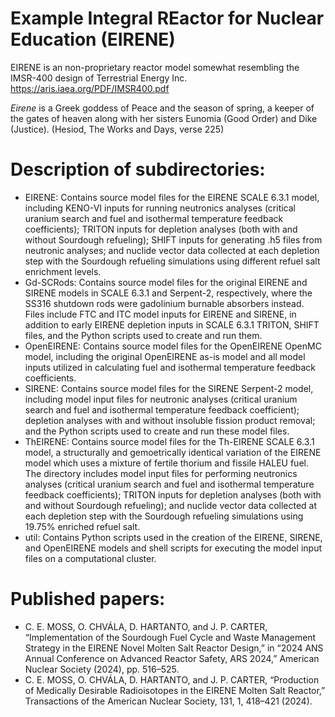 # Example Integral REactor for Nuclear Education (EIRENE) 

EIRENE is an non-proprietary reactor model somewhat resembling the IMSR-400 design of Terrestrial Energy Inc. https://aris.iaea.org/PDF/IMSR400.pdf

*Eirene* is a Greek goddess of Peace and the season of spring, a keeper of the gates of heaven along with her sisters Eunomia (Good Order) and Dike (Justice). (Hesiod, The Works and Days, verse 225)

# Description of subdirectories:
* EIRENE: Contains source model files for the EIRENE SCALE 6.3.1 model, including KENO-VI inputs for running neutronics analyses (critical uranium search and fuel and isothermal temperature feedback coefficients); TRITON inputs for depletion analyses (both with and without Sourdough refueling); SHIFT inputs for generating .h5 files from neutronic analyses; and nuclide vector data collected at each depletion step with the Sourdough refueling simulations using different refuel salt enrichment levels.
* Gd-SCRods: Contains source model files for the original EIRENE and SIRENE models in SCALE 6.3.1 and Serpent-2, respectively, where the SS316 shutdown rods were gadolinium burnable absorbers instead. Files include FTC and ITC model inputs for EIRENE and SIRENE, in addition to early EIRENE depletion inputs in SCALE 6.3.1 TRITON, SHIFT files, and the Python scripts used to create and run them.
* OpenEIRENE: Contains source model files for the OpenEIRENE OpenMC model, including the original OpenEIRENE as-is model and all model inputs utilized in calculating fuel and isothermal temperature feedback coefficients.
* SIRENE: Contains source model files for the SIRENE Serpent-2 model, including model input files for neutronic analyses (critical uranium search and fuel and isothermal temperature feedback coefficient); depletion analyses with and without insoluble fission product removal; and the Python scripts used to create and run these model files.
* ThEIRENE: Contains source model files for the Th-EIRENE SCALE 6.3.1 model, a structurally and gemoetrically identical variation of the EIRENE model which uses a mixture of fertile thorium and fissile HALEU fuel. The directory includes model input files for performing neutronics analyses (critical uranium search and fuel and isothermal temperature feedback coefficients); TRITON inputs for depletion analyses (both with and without Sourdough refueling); and nuclide vector data collected at each depletion step with the Sourdough refueling simulations using 19.75% enriched refuel salt.
* util: Contains Python scripts used in the creation of the EIRENE, SIRENE, and OpenEIRENE models and shell scripts for executing the model input files on a computational cluster.

# Published papers:
* C. E. MOSS, O. CHVÁLA, D. HARTANTO, and J. P. CARTER, “Implementation of the Sourdough Fuel Cycle and Waste Management Strategy in the EIRENE Novel Molten Salt Reactor Design,” in “2024 ANS Annual Conference on Advanced Reactor Safety, ARS 2024,” American Nuclear Society (2024), pp. 516–525.
* C. E. MOSS, O. CHVÁLA, D. HARTANTO, and J. P. CARTER, “Production of Medically Desirable Radioisotopes in the EIRENE Molten Salt Reactor,” Transactions of the American Nuclear Society, 131, 1, 418–421 (2024).
